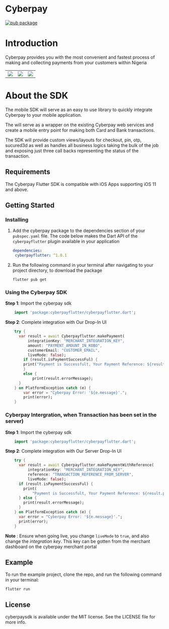 # Cyberpay

[![pub package](https://img.shields.io/pub/v/cyberpayflutter.svg)](https://pub.dev/packages/cyberpayflutter)

# Introduction

Cyberpay provides you with the most convenient and fastest process of making and collecting payments from your customers within Nigeria

<table>
  <tr >
    <td>
    <img src="https://raw.githubusercontent.com/cyberspace-ltd/cyberpay-androidx/dev/cyberpaysdk/src/main/java/com/cyberspace/cyberpaysdk/utils/screenshot/screenrecord.gif"  />
    </td>
    <td>
    <img src="https://raw.githubusercontent.com/cyberspace-ltd/cyberpay-androidx/dev/cyberpaysdk/src/main/java/com/cyberspace/cyberpaysdk/utils/screenshot/secure3dpayment.gif" />
    </td>
     <td>
   <img src="https://raw.githubusercontent.com/cyberspace-ltd/cyberpay-androidx/dev/cyberpaysdk/src/main/java/com/cyberspace/cyberpaysdk/utils/screenshot/bankpayment.gif"  />
    </td>
  </tr>
</table>




# About the SDK

The mobile SDK will serve as an easy to use library to quickly integrate Cyberpay to your mobile application.

The will serve as a wrapper on the existing Cyberpay web services and create a mobile entry point for making both Card and Bank transactions.

The SDK will provide custom views/layouts for checkout, pin, otp, sucured3d as well as handles all business logics taking the bulk of the job and exposing just three call backs representing the status of the transaction.


## Requirements

The Cyberpay Flutter SDK is compatible with iOS Apps supporting iOS 11 and above.

## Getting Started

### Installing

1. Add the cyberpay package to the dependencies section of your `pubspec.yaml` file. The code below makes the Dart API of the `cyberpayflutter` plugin available in your application

   ```yaml
   dependencies:
    cyberpayflutter: ^1.0.1
   ```

2. Run the following command in your terminal after navigating to your project directory, to download the package

    ```shell
    flutter pub get
    ```

### Using the Cyberpay SDK

**Step 1**: Import the cyberpay sdk

```dart
    import 'package:cyberpayflutter/cyberpayflutter.dart';
```

**Step 2**: Complete integration with Our Drop-In UI

```dart
    try {
      var result = await Cyberpayflutter.makePayment(
          integrationKey: "MERCHANT_INTEGRATION_KEY",
          amount: "PAYMENT_AMOUNT_IN_KOBO",
          customerEmail: "CUSTOMER_EMAIL",
          liveMode: false);
        if (result.isPaymentSuccessFul) {
        print("Payment is Successfult, Your Payment Reference: ${result.paymentReference}");
        } 
        else {
            print(result.errorMessage);
      }
    } on PlatformException catch (e) {
        var error = "Cyberpay Error: '${e.message}'.";
        print(error);
    }
```

### Cyberpay Intergration, when Transaction has been set in the server)

**Step 1**: Import the cyberpay sdk

```dart
    import 'package:cyberpayflutter/cyberpayflutter.dart';
```

**Step 2**: Complete integration with Our Server Drop-In UI

```dart
    try {
      var result = await Cyberpayflutter.makePaymentWithReference(
          integrationKey: "MERCHANT_INTEGRATION_KEY",
          reference: "TRANSACTION_REFERENCE_FROM_SERVER",
          liveMode: false);
      if (result.isPaymentSuccessFul) {
        print(
            "Payment is Successfult, Your Payment Reference: ${result.paymentReference}");
      } else {
        print(result.errorMessage);
      }
    } on PlatformException catch (e) {
      var error = "Cyberpay Error: '${e.message}'.";
      print(error);
    }
```

**Note** : Ensure when going live, you change `liveMode` to `true`, and also change the _integration key_. This key can be gotten from the merchant dashboard on the cyberpay merchant portal

## Example

To run the example project, clone the repo, and run the following command in your terminal:
```shell
flutter run
```

## License

cyberpaysdk is available under the MIT license. See the LICENSE file for more info.

